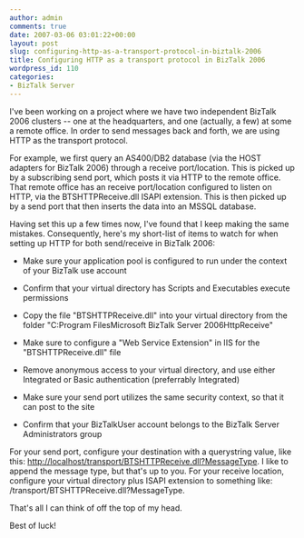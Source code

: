 ```yaml
---
author: admin
comments: true
date: 2007-03-06 03:01:22+00:00
layout: post
slug: configuring-http-as-a-transport-protocol-in-biztalk-2006
title: Configuring HTTP as a transport protocol in BizTalk 2006
wordpress_id: 110
categories:
- BizTalk Server
---
```


I've been working on a project where we have two independent BizTalk 2006 clusters -- one at the headquarters, and one (actually, a few) at some a remote office. In order to send messages back and forth, we are using HTTP as the transport protocol.




For example, we first query an AS400/DB2 database (via the HOST adapters for BizTalk 2006) through a receive port/location. This is picked up by a subscribing send port, which posts it via HTTP to the remote office. That remote office has an receive port/location configured to listen on HTTP, via the BTSHTTPReceive.dll ISAPI extension. This is then picked up by a send port that then inserts the data into an MSSQL database.




Having set this up a few times now, I've found that I keep making the same mistakes. Consequently, here's my short-list of items to watch for when setting up HTTP for both send/receive in BizTalk 2006:






  * Make sure your application pool is configured to run under the context of your BizTalk use account

  * Confirm that your virtual directory has Scripts and Executables execute permissions

  * Copy the file "BTSHTTPReceive.dll" into your virtual directory from the folder "C:Program FilesMicrosoft BizTalk Server 2006HttpReceive"

  * Make sure to configure a "Web Service Extension" in IIS for the "BTSHTTPReceive.dll" file

  * Remove anonymous access to your virtual directory, and use either Integrated or Basic authentication (preferrably Integrated)

  * Make sure your send port utilizes the same security context, so that it can post to the site

  * Confirm that your BizTalkUser account belongs to the BizTalk Server Administrators group



For your send port, configure your destination with a querystring value, like this: [http://localhost/transport/BTSHTTPReceive.dll?MessageType](http://localhost/transport/BTSHTTPReceive.dll?MessageType). I like to append the message type, but that's up to you. For your receive location, configure your virtual directory plus ISAPI extension to something like: /transport/BTSHTTPReceive.dll?MessageType.




That's all I can think of off the top of my head.




Best of luck!
